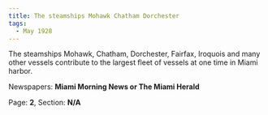 ```yaml
---  
title: The steamships Mohawk Chatham Dorchester  
tags:  
  - May 1928  
---  
```

  
The steamships Mohawk, Chatham, Dorchester, Fairfax, Iroquois and many other vessels contribute to the largest fleet of vessels at one time in Miami harbor.  
  
Newspapers: **Miami Morning News or The Miami Herald**  
  
Page: **2**, Section: **N/A** 
